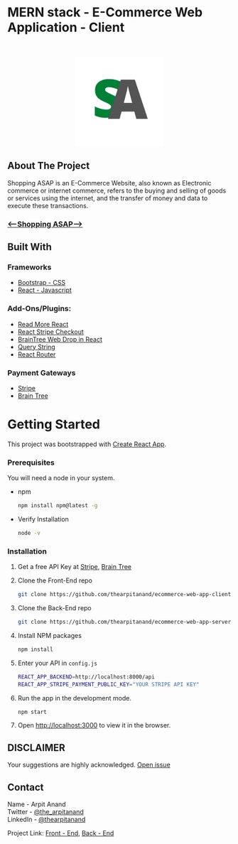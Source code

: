 <h1>MERN stack - E-Commerce Web Application - Client</h1>

<br />

<!-- PROJECT LOGO -->
<p  align="center">
    <a href="#">
        <img src="public/favicon.png" alt="Logo" width="200" height="200">
    </a>
</p>

<!-- ABOUT THE PROJECT -->

## About The Project

Shopping ASAP is an E-Commerce Website, also known as Electronic commerce or internet commerce, refers to the buying and selling of goods or services using the internet, and the transfer of money and data to execute these transactions.

<!-- <img src="" alt="Project Screenshot" width="80" height="80"> -->

<h3><a href=""><--Shopping ASAP--></a></h3>

<!-- Built with section -->

## Built With

### Frameworks

- [Bootstrap - CSS](https://getbootstrap.com)
- [React - Javascript](https://reactjs.org/)

### Add-Ons/Plugins:

- [Read More React](https://www.npmjs.com/package/read-more-react)
- [React Stripe Checkout](https://www.npmjs.com/package/react-stripe-checkout)
- [BrainTree Web Drop in React](https://www.npmjs.com/package/braintree-web-drop-in-react)
- [Query String](https://www.npmjs.com/package/query-string)
- [React Router](https://www.npmjs.com/package/react-router)

### Payment Gateways

- [Stripe](https://stripe.com/in)
- [Brain Tree](https://www.braintreepayments.com/)

<!-- GETTING STARTED -->

# Getting Started

This project was bootstrapped with [Create React App](https://github.com/facebook/create-react-app).

### Prerequisites

You will need a node in your system.

- npm

  ```sh
  npm install npm@latest -g
  ```

- Verify Installation
  ```sh
  node -v
  ```

### Installation

1. Get a free API Key at [Stripe](https://stripe.com/in), [Brain Tree](https://www.braintreepayments.com/)

2. Clone the Front-End repo

   ```sh
   git clone https://github.com/thearpitanand/ecommerce-web-app-client.git
   ```

3. Clone the Back-End repo

   ```sh
   git clone https://github.com/thearpitanand/ecommerce-web-app-server.git
   ```

4. Install NPM packages

   ```sh
   npm install
   ```

5. Enter your API in `config.js`

   ```sh
   REACT_APP_BACKEND=http://localhost:8000/api
   REACT_APP_STRIPE_PAYMENT_PUBLIC_KEY="YOUR STRIPE API KEY"
   ```

6. Run the app in the development mode.

   ```sh
   npm start
   ```

7. Open [http://localhost:3000](http://localhost:3000) to view it in the browser.

<!-- Disclaimer -->

## DISCLAIMER

Your suggestions are highly acknowledged. [Open issue](https://github.com/thearpitanand/ecommerce-web-app-client/issues)

<!-- CONTACT -->

## Contact

Name - Arpit Anand\
Twitter - [@the_arpitanand](https://twitter.com/the_arpitanand)\
LinkedIn - [@thearpitanand](https://www.linkedin.com/in/thearpitanand/)

Project Link: [Front - End](https://github.com/thearpitanand/ecommerce-web-app-client.git), [Back - End](https://github.com/thearpitanand/ecommerce-web-app-server.git)
